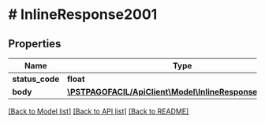 # # InlineResponse2001

## Properties

Name | Type | Description | Notes
------------ | ------------- | ------------- | -------------
**status_code** | **float** |  | [optional] 
**body** | [**\PSTPAGOFACIL/ApiClient\Model\InlineResponse2001Body**](InlineResponse2001Body.md) |  | [optional] 

[[Back to Model list]](../../README.md#documentation-for-models) [[Back to API list]](../../README.md#documentation-for-api-endpoints) [[Back to README]](../../README.md)


